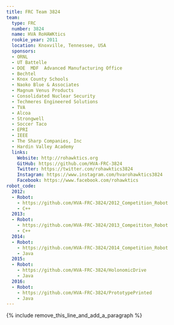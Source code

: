 ```yaml
---
title: FRC Team 3824
team:
  type: FRC
  number: 3824
  name: HVA RoHAWKtics
  rookie_year: 2011
  location: Knoxville, Tennessee, USA
  sponsors:
  - ORNL
  - UT Battelle
  - DOE  MDF  Advanced Manufacturing Office
  - Bechtel
  - Knox County Schools
  - Naoko Blue & Associates
  - Magnum Venus Products
  - Consolidated Nuclear Security
  - Techmeres Engineered Solutions
  - TVA
  - Alcoa
  - Strongwell
  - Soccer Taco
  - EPRI
  - IEEE
  - The Sharp Companies, Inc
  - Hardin Valley Academy
  links:
    Website: http://rohawktics.org
    GitHub: https://github.com/HVA-FRC-3824
    Twitter: https://twitter.com/rohawktics3824
    Instagram: https://www.instagram.com/hvarohawktics3824
    Facebook: https://www.facebook.com/rohawktics
robot_code:
  2012:
  - Robot:
    - https://github.com/HVA-FRC-3824/2012_Competition_Robot
    - C++
  2013:
  - Robot:
    - https://github.com/HVA-FRC-3824/2013_Compeititon_Robot
    - C++
  2014:
  - Robot:
    - https://github.com/HVA-FRC-3824/2014_Competition_Robot
    - Java
  2015:
  - Robot:
    - https://github.com/HVA-FRC-3824/HolonomicDrive
    - Java
  2016:
  - Robot:
    - https://github.com/HVA-FRC-3824/PrototypePrinted
    - Java
---
```


{% include remove_this_line_and_add_a_paragraph %}